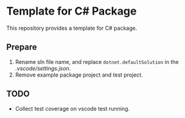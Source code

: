 # Template for C# Package

This repository provides a template for C# package.

## Prepare

1. Rename sln file name, and replace `dotnet.defaultSolution` in the *.vscode/settings.json*.
2. Remove example package project and test project.

## TODO

* Collect test coverage on vscode test running.
